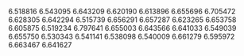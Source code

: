 6.518816
6.543095
6.643209
6.620190
6.613896
6.655696
6.705472
6.628305
6.642294
6.515739
6.656291
6.657287
6.623265
6.653758
6.605875
6.519234
6.797641
6.655003
6.643566
6.641033
6.549039
6.655750
6.530343
6.541141
6.538098
6.540009
6.661279
6.595972
6.663467
6.641627
